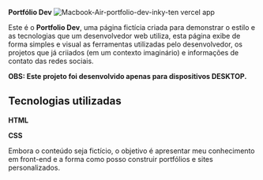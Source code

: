**Portfólio Dev**
![Macbook-Air-portfolio-dev-inky-ten vercel app](https://github.com/user-attachments/assets/cb48d3fc-3adc-48bb-a5cf-1465c7c15cce)

<p>Este é o <strong>Portfolio Dev</strong>, uma página fictícia criada para demonstrar o estilo e as tecnologias que um desenvolvedor web utiliza, esta página exibe de forma simples e visual as ferramentas utilizadas pelo desenvolvedor, os projetos que já criiados (em um contexto imaginário) e informações de contato das redes sociais.</p>
<p><strong>OBS: Este projeto foi desenvolvido apenas para dispositivos DESKTOP.</strong></p>

<h2>Tecnologias utilizadas</h2>
<p><strong>HTML</strong></p>
<p><strong>CSS</strong></p>

<p>Embora o conteúdo seja fictício, o objetivo é apresentar meu conhecimento em front-end e a forma como posso construir portfólios e sites personalizados.</p>
